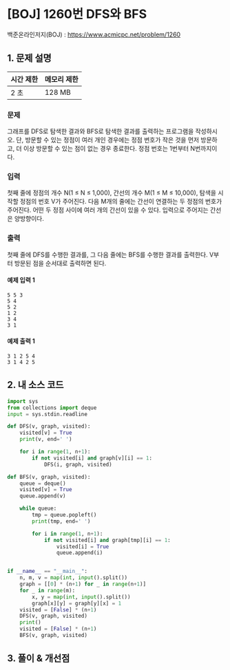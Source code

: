 # [BOJ] 1260번 DFS와 BFS

백준온라인저지(BOJ) :  https://www.acmicpc.net/problem/1260


## 1. 문제 설명

| 시간 제한 | 메모리 제한 | 
| :-------- | :---------- |
| 2 초      | 128 MB      | 

### 문제

그래프를 DFS로 탐색한 결과와 BFS로 탐색한 결과를 출력하는 프로그램을 작성하시오. 단, 방문할 수 있는 정점이 여러 개인 경우에는 정점 번호가 작은 것을 먼저 방문하고, 더 이상 방문할 수 있는 점이 없는 경우 종료한다. 정점 번호는 1번부터 N번까지이다.


### 입력

첫째 줄에 정점의 개수 N(1 ≤ N ≤ 1,000), 간선의 개수 M(1 ≤ M ≤ 10,000), 탐색을 시작할 정점의 번호 V가 주어진다. 다음 M개의 줄에는 간선이 연결하는 두 정점의 번호가 주어진다. 어떤 두 정점 사이에 여러 개의 간선이 있을 수 있다. 입력으로 주어지는 간선은 양방향이다.

### 출력

첫째 줄에 DFS를 수행한 결과를, 그 다음 줄에는 BFS를 수행한 결과를 출력한다. V부터 방문된 점을 순서대로 출력하면 된다.


#### 예제 입력 1

```
5 5 3
5 4
5 2
1 2
3 4
3 1
```

#### 예제 출력 1

```
3 1 2 5 4
3 1 4 2 5
```


## 2. 내 소스 코드

```python
import sys
from collections import deque
input = sys.stdin.readline

def DFS(v, graph, visited):
    visited[v] = True
    print(v, end=' ')

    for i in range(1, n+1):
        if not visited[i] and graph[v][i] == 1:
            DFS(i, graph, visited)

def BFS(v, graph, visited):
    queue = deque()
    visited[v] = True
    queue.append(v)

    while queue:
        tmp = queue.popleft()
        print(tmp, end=' ')

        for i in range(1, n+1):
            if not visited[i] and graph[tmp][i] == 1:
                visited[i] = True
                queue.append(i)


if __name__ == "__main__":
    n, m, v = map(int, input().split())
    graph = [[0] * (n+1) for _ in range(n+1)]
    for _ in range(m):
        x, y = map(int, input().split())
        graph[x][y] = graph[y][x] = 1
    visited = [False] * (n+1)
    DFS(v, graph, visited)
    print()
    visited = [False] * (n+1)
    BFS(v, graph, visited)
```



## 3. 풀이 & 개선점

```python

```